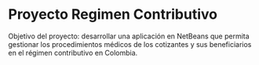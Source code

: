 # Proyecto Regimen Contributivo
Objetivo del proyecto: desarrollar una aplicación en NetBeans que permita gestionar los procedimientos médicos de los cotizantes y sus beneficiarios en el régimen contributivo en Colombia. 
